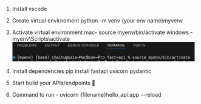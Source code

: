 1. Install vscode
2. Create virtual envirnoment
    python -m venv {your env name}myvenv
3. Activate virtual environment
    mac- source myenv/bin/activate
    windows - myenv\Scripts\activate
![alt text](image.png)

4. Install dependencies
    pip install fastapi uvicorn pydantic

5. Start build your APIs/endpoints 🙈

6. Command to run - uvicorn {filename}hello_api:app --reload


